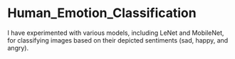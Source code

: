 # Human_Emotion_Classification
I have experimented with various models, including LeNet and MobileNet, for classifying images based on their depicted sentiments (sad, happy, and angry).
